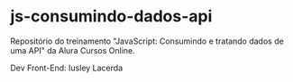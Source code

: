 # js-consumindo-dados-api
Repositório do treinamento "JavaScript: Consumindo e tratando dados de uma API" da Alura Cursos Online.

Dev Front-End: Iusley Lacerda